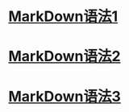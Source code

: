 # [MarkDown语法1](MarkDown语法1.md)
# [MarkDown语法2](MarkDown语法2.md)
# [MarkDown语法3](MarkDown语法3.md)




